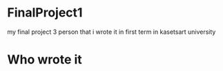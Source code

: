 # FinalProject1
my final project 3 person that i wrote it in first term in kasetsart university

# Who wrote it
